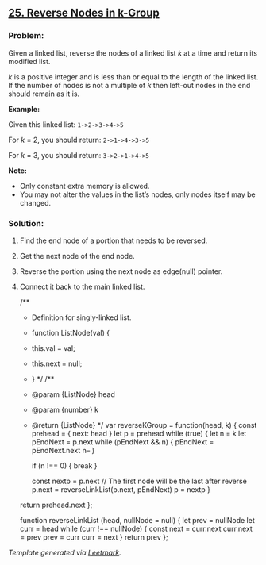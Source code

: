 ## [25. Reverse Nodes in k-Group](https://leetcode.com/problems/reverse-nodes-in-k-group/description/)

### Problem:

Given a linked list, reverse the nodes of a linked list _k_ at a time and return its modified list.

_k_ is a positive integer and is less than or equal to the length of the linked list. If the number of nodes is not a multiple of _k_ then left-out nodes in the end should remain as it is.

**Example:**

Given this linked list: `1->2->3->4->5`

For _k_ = 2, you should return: `2->1->4->3->5`

For _k_ = 3, you should return: `3->2->1->4->5`

**Note:**

- Only constant extra memory is allowed.
- You may not alter the values in the list’s nodes, only nodes itself may be changed.

### Solution:

1.  Find the end node of a portion that needs to be reversed.
2.  Get the next node of the end node.
3.  Reverse the portion using the next node as edge(null) pointer.
4.  Connect it back to the main linked list.

    /\*\*

    - Definition for singly-linked list.
    - function ListNode(val) {
    - this.val = val;

    - this.next = null;

    - } \*/ /\*\*
    - <span class="citation" data-cites="param">@param</span> {ListNode} head
    - <span class="citation" data-cites="param">@param</span> {number} k
    - <span class="citation" data-cites="return">@return</span> {ListNode} \*/ var reverseKGroup = function(head, k) { const prehead = { next: head } let p = prehead while (true) { let n = k let pEndNext = p.next while (pEndNext && n) { pEndNext = pEndNext.next n– }

      if (n !== 0) { break }

      const nextp = p.next // The first node will be the last after reverse p.next = reverseLinkList(p.next, pEndNext) p = nextp }

    return prehead.next };

    function reverseLinkList (head, nullNode = null) { let prev = nullNode let curr = head while (curr !== nullNode) { const next = curr.next curr.next = prev prev = curr curr = next } return prev };

_Template generated via [Leetmark](https://github.com/crimx/crx-leetmark)._
